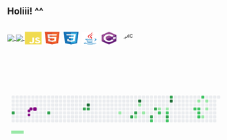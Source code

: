 
## Holiii! ^^
<a href="https://github.com/lorslux/github-readme-stats">
  <img align="center" src="https://github-readme-stats.vercel.app/api?username=lorslux&show_icons=true&theme=cobalt" />
</a>
<a href="https://github.com/lorslux/github-readme-stats">
  <img align="center" src="https://github-readme-stats.vercel.app/api/top-langs/?username=lorslux&layout=compact&theme=cobalt" />
</a>


                                                                                                                                               
<div style="display: inline-block"><br>
  <img align="center" alt="Js" height="30" width="40" src="https://raw.githubusercontent.com/devicons/devicon/master/icons/javascript/javascript-plain.svg">
 
 
  <img align="center" alt="HTML" height="30" width="40" src="https://raw.githubusercontent.com/devicons/devicon/master/icons/html5/html5-original.svg">
  <img align="center" alt="CSS" height="30" width="40" src="https://raw.githubusercontent.com/devicons/devicon/master/icons/css3/css3-original.svg">
    <img align="center" alt="Java" height="30" width="40" src="https://raw.githubusercontent.com/devicons/devicon/master/icons/java/java-original.svg">

  
          
  
  <img align="center" alt="Csharp" height="30" width="40" src="https://raw.githubusercontent.com/devicons/devicon/master/icons/csharp/csharp-original.svg">
  <img align="right" alt="pic" height="100"  width="100" style="border-radius:50px;" src="https://i.picasion.com/pic92/878c652ca5e3ee8c8e8fedb096f8c5ff.gif">
</div>

 ##
 
<div>
 
  <svg viewBox="-16 -32 880 192" width="880" height="192" xmlns="http://www.w3.org/2000/svg"><desc>Generated with https://github.com/Platane/snk</desc><style>@keyframes c0{64.7%{fill:var(--c3)}64.72%,to{fill:var(--ce)}}@keyframes c1{3.13%{fill:var(--c1)}3.15%,to{fill:var(--ce)}}@keyframes c2{5.48%{fill:var(--c1)}5.5%,to{fill:var(--ce)}}@keyframes c3{61.17%{fill:var(--c3)}61.19%,to{fill:var(--ce)}}@keyframes c4{57.24%{fill:var(--c3)}57.26%,to{fill:var(--ce)}}@keyframes c5{90.97%{fill:var(--c4)}90.99%,to{fill:var(--ce)}}@keyframes c6{56.85%{fill:var(--c3)}56.87%,to{fill:var(--ce)}}@keyframes c7{14.89%{fill:var(--c1)}14.91%,to{fill:var(--ce)}}@keyframes c8{51.75%{fill:var(--c3)}51.77%,to{fill:var(--ce)}}@keyframes c9{50.97%{fill:var(--c3)}50.99%,to{fill:var(--ce)}}@keyframes ca{19.99%{fill:var(--c1)}20.01%,to{fill:var(--ce)}}@keyframes cb{85.48%{fill:var(--c4)}85.5%,to{fill:var(--ce)}}@keyframes cc{17.64%{fill:var(--c1)}17.66%,to{fill:var(--ce)}}@keyframes cd{18.81%{fill:var(--c1)}18.83%,to{fill:var(--ce)}}@keyframes ce{47.44%{fill:var(--c3)}47.46%,to{fill:var(--ce)}}@keyframes cf{43.13%{fill:var(--c2)}43.15%,to{fill:var(--ce)}}@keyframes cg{48.62%{fill:var(--c3)}48.64%,to{fill:var(--ce)}}@keyframes ch{24.7%{fill:var(--c1)}24.72%,to{fill:var(--ce)}}@keyframes ci{41.56%{fill:var(--c2)}41.58%,to{fill:var(--ce)}}@keyframes cj{25.48%{fill:var(--c1)}25.5%,to{fill:var(--ce)}}@keyframes ck{40.77%{fill:var(--c2)}40.79%,to{fill:var(--ce)}}@keyframes cl{45.87%{fill:var(--c3)}45.89%,to{fill:var(--ce)}}@keyframes cm{45.48%{fill:var(--c2)}45.5%,to{fill:var(--ce)}}@keyframes cn{81.95%{fill:var(--c3)}81.97%,to{fill:var(--ce)}}@keyframes co{82.34%{fill:var(--c4)}82.36%,to{fill:var(--ce)}}@keyframes cp{33.72%{fill:var(--c2)}33.74%,to{fill:var(--ce)}}@keyframes cq{29.4%{fill:var(--c1)}29.42%,to{fill:var(--ce)}}@keyframes cr{33.32%{fill:var(--c2)}33.34%,to{fill:var(--ce)}}@keyframes cs{32.93%{fill:var(--c2)}32.95%,to{fill:var(--ce)}}@keyframes ct{32.54%{fill:var(--c2)}32.56%,to{fill:var(--ce)}}@keyframes cu{35.68%{fill:var(--c2)}35.7%,to{fill:var(--ce)}}@keyframes cv{32.15%{fill:var(--c1)}32.17%,to{fill:var(--ce)}}@keyframes cw{30.19%{fill:var(--c1)}30.21%,to{fill:var(--ce)}}@keyframes cx{30.97%{fill:var(--c1)}30.99%,to{fill:var(--ce)}}@keyframes u0{3.13%{transform:scale(0,1)}3.15%,5.48%{transform:scale(.08,1)}14.89%,5.5%{transform:scale(.17,1)}14.91%,17.64%{transform:scale(.25,1)}17.66%,18.81%{transform:scale(.33,1)}18.83%,19.99%{transform:scale(.42,1)}20.01%,24.7%{transform:scale(.5,1)}24.72%,25.48%{transform:scale(.58,1)}25.5%,29.4%{transform:scale(.67,1)}29.42%,30.19%{transform:scale(.75,1)}30.21%,30.97%{transform:scale(.83,1)}30.99%,32.15%{transform:scale(.92,1)}32.17%,to{transform:scale(1,1)}}@keyframes u1{32.54%{transform:scale(0,1)}32.56%,32.93%{transform:scale(.11,1)}32.95%,33.32%{transform:scale(.22,1)}33.34%,33.72%{transform:scale(.33,1)}33.74%,35.68%{transform:scale(.44,1)}35.7%,40.77%{transform:scale(.56,1)}40.79%,41.56%{transform:scale(.67,1)}41.58%,43.13%{transform:scale(.78,1)}43.15%,45.48%{transform:scale(.89,1)}45.5%,to{transform:scale(1,1)}}@keyframes u2{45.87%{transform:scale(0,1)}45.89%,47.44%{transform:scale(.1,1)}47.46%,48.62%{transform:scale(.2,1)}48.64%,50.97%{transform:scale(.3,1)}50.99%,51.75%{transform:scale(.4,1)}51.77%,56.85%{transform:scale(.5,1)}56.87%,57.24%{transform:scale(.6,1)}57.26%,61.17%{transform:scale(.7,1)}61.19%,64.7%{transform:scale(.8,1)}64.72%,81.95%{transform:scale(.9,1)}81.97%,to{transform:scale(1,1)}}@keyframes u3{82.34%{transform:scale(0,1)}82.36%,85.48%{transform:scale(.33,1)}85.5%,90.97%{transform:scale(.67,1)}90.99%,to{transform:scale(1,1)}}@keyframes s0{0%,99.61%{transform:translate(0,-16px)}.39%{transform:translate(-16px,-16px)}2.75%{transform:translate(-16px,80px)}4.71%{transform:translate(64px,80px)}5.49%{transform:translate(64px,48px)}10.59%{transform:translate(272px,48px)}10.98%{transform:translate(272px,64px)}16.08%,51.37%{transform:translate(480px,64px)}16.47%{transform:translate(480px,48px)}17.25%{transform:translate(512px,48px)}17.65%{transform:translate(512px,32px)}18.04%{transform:translate(528px,32px)}18.82%{transform:translate(528px,64px)}19.22%{transform:translate(512px,64px)}19.61%{transform:translate(512px,80px)}20%{transform:translate(496px,80px)}20.39%{transform:translate(496px,96px)}21.57%{transform:translate(544px,96px)}22.35%{transform:translate(544px,64px)}22.75%,47.84%{transform:translate(560px,64px)}23.53%{transform:translate(560px,32px)}24.31%{transform:translate(592px,32px)}24.71%{transform:translate(592px,48px)}27.84%{transform:translate(720px,48px)}28.24%{transform:translate(720px,32px)}29.02%{transform:translate(752px,32px)}29.41%{transform:translate(752px,16px)}30.2%{transform:translate(784px,16px)}30.98%{transform:translate(784px,48px)}31.37%{transform:translate(768px,48px)}32.16%{transform:translate(768px,80px)}32.55%{transform:translate(752px,80px)}33.33%{transform:translate(752px,48px)}33.73%{transform:translate(736px,48px)}34.12%{transform:translate(736px,32px)}34.9%{transform:translate(768px,32px)}35.69%{transform:translate(768px,0)}38.43%{transform:translate(656px,0)}39.22%{transform:translate(656px,32px)}40%{transform:translate(624px,32px)}40.78%{transform:translate(624px,64px)}41.96%,48.24%{transform:translate(576px,64px)}42.75%{transform:translate(576px,96px)}43.14%{transform:translate(560px,96px)}43.53%{transform:translate(560px,112px)}45.1%{transform:translate(624px,112px)}45.88%{transform:translate(624px,80px)}47.45%{transform:translate(560px,80px)}48.63%{transform:translate(576px,48px)}50.59%{transform:translate(496px,48px)}50.98%{transform:translate(496px,64px)}51.76%{transform:translate(480px,80px)}52.16%{transform:translate(464px,80px)}52.94%{transform:translate(464px,48px)}60.78%{transform:translate(144px,48px)}61.18%{transform:translate(144px,64px)}64.71%{transform:translate(0,64px)}65.1%{transform:translate(0,48px)}80.39%{transform:translate(624px,48px)}81.57%{transform:translate(624px,0)}81.96%{transform:translate(640px,0)}82.35%{transform:translate(640px,16px)}90.59%{transform:translate(304px,16px)}90.98%{transform:translate(304px,32px)}96.86%{transform:translate(64px,32px)}98.04%{transform:translate(64px,-16px)}}@keyframes s1{0%,99.61%{transform:translate(16px,-16px)}.78%{transform:translate(-16px,-16px)}3.14%{transform:translate(-16px,80px)}5.1%{transform:translate(64px,80px)}5.88%{transform:translate(64px,48px)}10.98%{transform:translate(272px,48px)}11.37%{transform:translate(272px,64px)}16.47%,51.76%{transform:translate(480px,64px)}16.86%{transform:translate(480px,48px)}17.65%{transform:translate(512px,48px)}18.04%{transform:translate(512px,32px)}18.43%{transform:translate(528px,32px)}19.22%{transform:translate(528px,64px)}19.61%{transform:translate(512px,64px)}20%{transform:translate(512px,80px)}20.39%{transform:translate(496px,80px)}20.78%{transform:translate(496px,96px)}21.96%{transform:translate(544px,96px)}22.75%{transform:translate(544px,64px)}23.14%,48.24%{transform:translate(560px,64px)}23.92%{transform:translate(560px,32px)}24.71%{transform:translate(592px,32px)}25.1%{transform:translate(592px,48px)}28.24%{transform:translate(720px,48px)}28.63%{transform:translate(720px,32px)}29.41%{transform:translate(752px,32px)}29.8%{transform:translate(752px,16px)}30.59%{transform:translate(784px,16px)}31.37%{transform:translate(784px,48px)}31.76%{transform:translate(768px,48px)}32.55%{transform:translate(768px,80px)}32.94%{transform:translate(752px,80px)}33.73%{transform:translate(752px,48px)}34.12%{transform:translate(736px,48px)}34.51%{transform:translate(736px,32px)}35.29%{transform:translate(768px,32px)}36.08%{transform:translate(768px,0)}38.82%{transform:translate(656px,0)}39.61%{transform:translate(656px,32px)}40.39%{transform:translate(624px,32px)}41.18%{transform:translate(624px,64px)}42.35%,48.63%{transform:translate(576px,64px)}43.14%{transform:translate(576px,96px)}43.53%{transform:translate(560px,96px)}43.92%{transform:translate(560px,112px)}45.49%{transform:translate(624px,112px)}46.27%{transform:translate(624px,80px)}47.84%{transform:translate(560px,80px)}49.02%{transform:translate(576px,48px)}50.98%{transform:translate(496px,48px)}51.37%{transform:translate(496px,64px)}52.16%{transform:translate(480px,80px)}52.55%{transform:translate(464px,80px)}53.33%{transform:translate(464px,48px)}61.18%{transform:translate(144px,48px)}61.57%{transform:translate(144px,64px)}65.1%{transform:translate(0,64px)}65.49%{transform:translate(0,48px)}80.78%{transform:translate(624px,48px)}81.96%{transform:translate(624px,0)}82.35%{transform:translate(640px,0)}82.75%{transform:translate(640px,16px)}90.98%{transform:translate(304px,16px)}91.37%{transform:translate(304px,32px)}97.25%{transform:translate(64px,32px)}98.43%{transform:translate(64px,-16px)}}@keyframes s2{0%,99.61%{transform:translate(32px,-16px)}1.18%{transform:translate(-16px,-16px)}3.53%{transform:translate(-16px,80px)}5.49%{transform:translate(64px,80px)}6.27%{transform:translate(64px,48px)}11.37%{transform:translate(272px,48px)}11.76%{transform:translate(272px,64px)}16.86%,52.16%{transform:translate(480px,64px)}17.25%{transform:translate(480px,48px)}18.04%{transform:translate(512px,48px)}18.43%{transform:translate(512px,32px)}18.82%{transform:translate(528px,32px)}19.61%{transform:translate(528px,64px)}20%{transform:translate(512px,64px)}20.39%{transform:translate(512px,80px)}20.78%{transform:translate(496px,80px)}21.18%{transform:translate(496px,96px)}22.35%{transform:translate(544px,96px)}23.14%{transform:translate(544px,64px)}23.53%,48.63%{transform:translate(560px,64px)}24.31%{transform:translate(560px,32px)}25.1%{transform:translate(592px,32px)}25.49%{transform:translate(592px,48px)}28.63%{transform:translate(720px,48px)}29.02%{transform:translate(720px,32px)}29.8%{transform:translate(752px,32px)}30.2%{transform:translate(752px,16px)}30.98%{transform:translate(784px,16px)}31.76%{transform:translate(784px,48px)}32.16%{transform:translate(768px,48px)}32.94%{transform:translate(768px,80px)}33.33%{transform:translate(752px,80px)}34.12%{transform:translate(752px,48px)}34.51%{transform:translate(736px,48px)}34.9%{transform:translate(736px,32px)}35.69%{transform:translate(768px,32px)}36.47%{transform:translate(768px,0)}39.22%{transform:translate(656px,0)}40%{transform:translate(656px,32px)}40.78%{transform:translate(624px,32px)}41.57%{transform:translate(624px,64px)}42.75%,49.02%{transform:translate(576px,64px)}43.53%{transform:translate(576px,96px)}43.92%{transform:translate(560px,96px)}44.31%{transform:translate(560px,112px)}45.88%{transform:translate(624px,112px)}46.67%{transform:translate(624px,80px)}48.24%{transform:translate(560px,80px)}49.41%{transform:translate(576px,48px)}51.37%{transform:translate(496px,48px)}51.76%{transform:translate(496px,64px)}52.55%{transform:translate(480px,80px)}52.94%{transform:translate(464px,80px)}53.73%{transform:translate(464px,48px)}61.57%{transform:translate(144px,48px)}61.96%{transform:translate(144px,64px)}65.49%{transform:translate(0,64px)}65.88%{transform:translate(0,48px)}81.18%{transform:translate(624px,48px)}82.35%{transform:translate(624px,0)}82.75%{transform:translate(640px,0)}83.14%{transform:translate(640px,16px)}91.37%{transform:translate(304px,16px)}91.76%{transform:translate(304px,32px)}97.65%{transform:translate(64px,32px)}98.82%{transform:translate(64px,-16px)}}@keyframes s3{0%,99.61%{transform:translate(48px,-16px)}1.57%{transform:translate(-16px,-16px)}3.92%{transform:translate(-16px,80px)}5.88%{transform:translate(64px,80px)}6.67%{transform:translate(64px,48px)}11.76%{transform:translate(272px,48px)}12.16%{transform:translate(272px,64px)}17.25%,52.55%{transform:translate(480px,64px)}17.65%{transform:translate(480px,48px)}18.43%{transform:translate(512px,48px)}18.82%{transform:translate(512px,32px)}19.22%{transform:translate(528px,32px)}20%{transform:translate(528px,64px)}20.39%{transform:translate(512px,64px)}20.78%{transform:translate(512px,80px)}21.18%{transform:translate(496px,80px)}21.57%{transform:translate(496px,96px)}22.75%{transform:translate(544px,96px)}23.53%{transform:translate(544px,64px)}23.92%,49.02%{transform:translate(560px,64px)}24.71%{transform:translate(560px,32px)}25.49%{transform:translate(592px,32px)}25.88%{transform:translate(592px,48px)}29.02%{transform:translate(720px,48px)}29.41%{transform:translate(720px,32px)}30.2%{transform:translate(752px,32px)}30.59%{transform:translate(752px,16px)}31.37%{transform:translate(784px,16px)}32.16%{transform:translate(784px,48px)}32.55%{transform:translate(768px,48px)}33.33%{transform:translate(768px,80px)}33.73%{transform:translate(752px,80px)}34.51%{transform:translate(752px,48px)}34.9%{transform:translate(736px,48px)}35.29%{transform:translate(736px,32px)}36.08%{transform:translate(768px,32px)}36.86%{transform:translate(768px,0)}39.61%{transform:translate(656px,0)}40.39%{transform:translate(656px,32px)}41.18%{transform:translate(624px,32px)}41.96%{transform:translate(624px,64px)}43.14%,49.41%{transform:translate(576px,64px)}43.92%{transform:translate(576px,96px)}44.31%{transform:translate(560px,96px)}44.71%{transform:translate(560px,112px)}46.27%{transform:translate(624px,112px)}47.06%{transform:translate(624px,80px)}48.63%{transform:translate(560px,80px)}49.8%{transform:translate(576px,48px)}51.76%{transform:translate(496px,48px)}52.16%{transform:translate(496px,64px)}52.94%{transform:translate(480px,80px)}53.33%{transform:translate(464px,80px)}54.12%{transform:translate(464px,48px)}61.96%{transform:translate(144px,48px)}62.35%{transform:translate(144px,64px)}65.88%{transform:translate(0,64px)}66.27%{transform:translate(0,48px)}81.57%{transform:translate(624px,48px)}82.75%{transform:translate(624px,0)}83.14%{transform:translate(640px,0)}83.53%{transform:translate(640px,16px)}91.76%{transform:translate(304px,16px)}92.16%{transform:translate(304px,32px)}98.04%{transform:translate(64px,32px)}99.22%{transform:translate(64px,-16px)}}:root{--cb:#1b1f230a;--cs:purple;--ce:#ebedf0;--c0:#ebedf0;--c1:#9be9a8;--c2:#40c463;--c3:#30a14e;--c4:#216e39}@media (prefers-color-scheme:dark){:root{--cb:#1b1f230a;--cs:purple;--ce:#161b22;--c1:#01311f;--c2:#034525;--c3:#0f6d31;--c4:#00c647}}.c{shape-rendering:geometricPrecision;fill:var(--ce);stroke-width:1px;stroke:var(--cb);animation:none 25500ms linear infinite}.c.c0{fill:var(--c3);animation-name:c0}.c.c1,.c.c2{fill:var(--c1);animation-name:c1}.c.c2{animation-name:c2}.c.c3,.c.c4{fill:var(--c3);animation-name:c3}.c.c4{animation-name:c4}.c.c5{fill:var(--c4);animation-name:c5}.c.c6{fill:var(--c3);animation-name:c6}.c.c7{fill:var(--c1);animation-name:c7}.c.c8,.c.c9{fill:var(--c3);animation-name:c8}.c.c9{animation-name:c9}.c.ca{fill:var(--c1);animation-name:ca}.c.cb{fill:var(--c4);animation-name:cb}.c.cc,.c.cd{fill:var(--c1);animation-name:cc}.c.cd{animation-name:cd}.c.ce{fill:var(--c3);animation-name:ce}.c.cf{fill:var(--c2);animation-name:cf}.c.cg{fill:var(--c3);animation-name:cg}.c.ch{fill:var(--c1);animation-name:ch}.c.ci{fill:var(--c2);animation-name:ci}.c.cj{fill:var(--c1);animation-name:cj}.c.ck{fill:var(--c2);animation-name:ck}.c.cl{fill:var(--c3);animation-name:cl}.c.cm{fill:var(--c2);animation-name:cm}.c.cn{fill:var(--c3);animation-name:cn}.c.co{fill:var(--c4);animation-name:co}.c.cp{fill:var(--c2);animation-name:cp}.c.cq{fill:var(--c1);animation-name:cq}.c.cr{fill:var(--c2);animation-name:cr}.c.cs,.c.ct,.c.cu{fill:var(--c2);animation-name:cs}.c.ct,.c.cu{animation-name:ct}.c.cu{animation-name:cu}.c.cv,.c.cw,.c.cx{fill:var(--c1);animation-name:cv}.c.cw,.c.cx{animation-name:cw}.c.cx{animation-name:cx}.s,.u{animation:none linear 25500ms infinite}.u,.u.u0{transform-origin:0 0}.u{transform:scale(0,1)}.u.u0{fill:var(--c1);animation-name:u0}.u.u1{fill:var(--c2);animation-name:u1;transform-origin:299.3px 0}.u.u2{fill:var(--c3);animation-name:u2;transform-origin:523.8px 0}.u.u3{fill:var(--c4);animation-name:u3;transform-origin:773.2px 0}.s{shape-rendering:geometricPrecision;fill:var(--cs)}.s.s0{transform:translate(0,-16px);animation-name:s0}.s.s1{transform:translate(16px,-16px);animation-name:s1}.s.s2{transform:translate(32px,-16px);animation-name:s2}.s.s3{transform:translate(48px,-16px);animation-name:s3}</style><rect class="c" x="2" y="2" rx="2" ry="2" width="12" height="12"/><rect class="c" x="2" y="18" rx="2" ry="2" width="12" height="12"/><rect class="c" x="2" y="34" rx="2" ry="2" width="12" height="12"/><rect class="c" x="2" y="50" rx="2" ry="2" width="12" height="12"/><rect class="c c0" x="2" y="66" rx="2" ry="2" width="12" height="12"/><rect class="c c1" x="2" y="82" rx="2" ry="2" width="12" height="12"/><rect class="c" x="2" y="98" rx="2" ry="2" width="12" height="12"/><rect class="c" x="18" y="2" rx="2" ry="2" width="12" height="12"/><rect class="c" x="18" y="18" rx="2" ry="2" width="12" height="12"/><rect class="c" x="18" y="34" rx="2" ry="2" width="12" height="12"/><rect class="c" x="18" y="50" rx="2" ry="2" width="12" height="12"/><rect class="c" x="18" y="66" rx="2" ry="2" width="12" height="12"/><rect class="c" x="18" y="82" rx="2" ry="2" width="12" height="12"/><rect class="c" x="18" y="98" rx="2" ry="2" width="12" height="12"/><rect class="c" x="34" y="2" rx="2" ry="2" width="12" height="12"/><rect class="c" x="34" y="18" rx="2" ry="2" width="12" height="12"/><rect class="c" x="34" y="34" rx="2" ry="2" width="12" height="12"/><rect class="c" x="34" y="50" rx="2" ry="2" width="12" height="12"/><rect class="c" x="34" y="66" rx="2" ry="2" width="12" height="12"/><rect class="c" x="34" y="82" rx="2" ry="2" width="12" height="12"/><rect class="c" x="34" y="98" rx="2" ry="2" width="12" height="12"/><rect class="c" x="50" y="2" rx="2" ry="2" width="12" height="12"/><rect class="c" x="50" y="18" rx="2" ry="2" width="12" height="12"/><rect class="c" x="50" y="34" rx="2" ry="2" width="12" height="12"/><rect class="c" x="50" y="50" rx="2" ry="2" width="12" height="12"/><rect class="c" x="50" y="66" rx="2" ry="2" width="12" height="12"/><rect class="c" x="50" y="82" rx="2" ry="2" width="12" height="12"/><rect class="c" x="50" y="98" rx="2" ry="2" width="12" height="12"/><rect class="c" x="66" y="2" rx="2" ry="2" width="12" height="12"/><rect class="c" x="66" y="18" rx="2" ry="2" width="12" height="12"/><rect class="c" x="66" y="34" rx="2" ry="2" width="12" height="12"/><rect class="c c2" x="66" y="50" rx="2" ry="2" width="12" height="12"/><rect class="c" x="66" y="66" rx="2" ry="2" width="12" height="12"/><rect class="c" x="66" y="82" rx="2" ry="2" width="12" height="12"/><rect class="c" x="66" y="98" rx="2" ry="2" width="12" height="12"/><rect class="c" x="82" y="2" rx="2" ry="2" width="12" height="12"/><rect class="c" x="82" y="18" rx="2" ry="2" width="12" height="12"/><rect class="c" x="82" y="34" rx="2" ry="2" width="12" height="12"/><rect class="c" x="82" y="50" rx="2" ry="2" width="12" height="12"/><rect class="c" x="82" y="66" rx="2" ry="2" width="12" height="12"/><rect class="c" x="82" y="82" rx="2" ry="2" width="12" height="12"/><rect class="c" x="82" y="98" rx="2" ry="2" width="12" height="12"/><rect class="c" x="98" y="2" rx="2" ry="2" width="12" height="12"/><rect class="c" x="98" y="18" rx="2" ry="2" width="12" height="12"/><rect class="c" x="98" y="34" rx="2" ry="2" width="12" height="12"/><rect class="c" x="98" y="50" rx="2" ry="2" width="12" height="12"/><rect class="c" x="98" y="66" rx="2" ry="2" width="12" height="12"/><rect class="c" x="98" y="82" rx="2" ry="2" width="12" height="12"/><rect class="c" x="98" y="98" rx="2" ry="2" width="12" height="12"/><rect class="c" x="114" y="2" rx="2" ry="2" width="12" height="12"/><rect class="c" x="114" y="18" rx="2" ry="2" width="12" height="12"/><rect class="c" x="114" y="34" rx="2" ry="2" width="12" height="12"/><rect class="c" x="114" y="50" rx="2" ry="2" width="12" height="12"/><rect class="c" x="114" y="66" rx="2" ry="2" width="12" height="12"/><rect class="c" x="114" y="82" rx="2" ry="2" width="12" height="12"/><rect class="c" x="114" y="98" rx="2" ry="2" width="12" height="12"/><rect class="c" x="130" y="2" rx="2" ry="2" width="12" height="12"/><rect class="c" x="130" y="18" rx="2" ry="2" width="12" height="12"/><rect class="c" x="130" y="34" rx="2" ry="2" width="12" height="12"/><rect class="c" x="130" y="50" rx="2" ry="2" width="12" height="12"/><rect class="c" x="130" y="66" rx="2" ry="2" width="12" height="12"/><rect class="c" x="130" y="82" rx="2" ry="2" width="12" height="12"/><rect class="c" x="130" y="98" rx="2" ry="2" width="12" height="12"/><rect class="c" x="146" y="2" rx="2" ry="2" width="12" height="12"/><rect class="c" x="146" y="18" rx="2" ry="2" width="12" height="12"/><rect class="c" x="146" y="34" rx="2" ry="2" width="12" height="12"/><rect class="c" x="146" y="50" rx="2" ry="2" width="12" height="12"/><rect class="c c3" x="146" y="66" rx="2" ry="2" width="12" height="12"/><rect class="c" x="146" y="82" rx="2" ry="2" width="12" height="12"/><rect class="c" x="146" y="98" rx="2" ry="2" width="12" height="12"/><rect class="c" x="162" y="2" rx="2" ry="2" width="12" height="12"/><rect class="c" x="162" y="18" rx="2" ry="2" width="12" height="12"/><rect class="c" x="162" y="34" rx="2" ry="2" width="12" height="12"/><rect class="c" x="162" y="50" rx="2" ry="2" width="12" height="12"/><rect class="c" x="162" y="66" rx="2" ry="2" width="12" height="12"/><rect class="c" x="162" y="82" rx="2" ry="2" width="12" height="12"/><rect class="c" x="162" y="98" rx="2" ry="2" width="12" height="12"/><rect class="c" x="178" y="2" rx="2" ry="2" width="12" height="12"/><rect class="c" x="178" y="18" rx="2" ry="2" width="12" height="12"/><rect class="c" x="178" y="34" rx="2" ry="2" width="12" height="12"/><rect class="c" x="178" y="50" rx="2" ry="2" width="12" height="12"/><rect class="c" x="178" y="66" rx="2" ry="2" width="12" height="12"/><rect class="c" x="178" y="82" rx="2" ry="2" width="12" height="12"/><rect class="c" x="178" y="98" rx="2" ry="2" width="12" height="12"/><rect class="c" x="194" y="2" rx="2" ry="2" width="12" height="12"/><rect class="c" x="194" y="18" rx="2" ry="2" width="12" height="12"/><rect class="c" x="194" y="34" rx="2" ry="2" width="12" height="12"/><rect class="c" x="194" y="50" rx="2" ry="2" width="12" height="12"/><rect class="c" x="194" y="66" rx="2" ry="2" width="12" height="12"/><rect class="c" x="194" y="82" rx="2" ry="2" width="12" height="12"/><rect class="c" x="194" y="98" rx="2" ry="2" width="12" height="12"/><rect class="c" x="210" y="2" rx="2" ry="2" width="12" height="12"/><rect class="c" x="210" y="18" rx="2" ry="2" width="12" height="12"/><rect class="c" x="210" y="34" rx="2" ry="2" width="12" height="12"/><rect class="c" x="210" y="50" rx="2" ry="2" width="12" height="12"/><rect class="c" x="210" y="66" rx="2" ry="2" width="12" height="12"/><rect class="c" x="210" y="82" rx="2" ry="2" width="12" height="12"/><rect class="c" x="210" y="98" rx="2" ry="2" width="12" height="12"/><rect class="c" x="226" y="2" rx="2" ry="2" width="12" height="12"/><rect class="c" x="226" y="18" rx="2" ry="2" width="12" height="12"/><rect class="c" x="226" y="34" rx="2" ry="2" width="12" height="12"/><rect class="c" x="226" y="50" rx="2" ry="2" width="12" height="12"/><rect class="c" x="226" y="66" rx="2" ry="2" width="12" height="12"/><rect class="c" x="226" y="82" rx="2" ry="2" width="12" height="12"/><rect class="c" x="226" y="98" rx="2" ry="2" width="12" height="12"/><rect class="c" x="242" y="2" rx="2" ry="2" width="12" height="12"/><rect class="c" x="242" y="18" rx="2" ry="2" width="12" height="12"/><rect class="c" x="242" y="34" rx="2" ry="2" width="12" height="12"/><rect class="c" x="242" y="50" rx="2" ry="2" width="12" height="12"/><rect class="c" x="242" y="66" rx="2" ry="2" width="12" height="12"/><rect class="c" x="242" y="82" rx="2" ry="2" width="12" height="12"/><rect class="c" x="242" y="98" rx="2" ry="2" width="12" height="12"/><rect class="c" x="258" y="2" rx="2" ry="2" width="12" height="12"/><rect class="c" x="258" y="18" rx="2" ry="2" width="12" height="12"/><rect class="c" x="258" y="34" rx="2" ry="2" width="12" height="12"/><rect class="c" x="258" y="50" rx="2" ry="2" width="12" height="12"/><rect class="c" x="258" y="66" rx="2" ry="2" width="12" height="12"/><rect class="c" x="258" y="82" rx="2" ry="2" width="12" height="12"/><rect class="c" x="258" y="98" rx="2" ry="2" width="12" height="12"/><rect class="c" x="274" y="2" rx="2" ry="2" width="12" height="12"/><rect class="c" x="274" y="18" rx="2" ry="2" width="12" height="12"/><rect class="c" x="274" y="34" rx="2" ry="2" width="12" height="12"/><rect class="c" x="274" y="50" rx="2" ry="2" width="12" height="12"/><rect class="c" x="274" y="66" rx="2" ry="2" width="12" height="12"/><rect class="c" x="274" y="82" rx="2" ry="2" width="12" height="12"/><rect class="c" x="274" y="98" rx="2" ry="2" width="12" height="12"/><rect class="c" x="290" y="2" rx="2" ry="2" width="12" height="12"/><rect class="c" x="290" y="18" rx="2" ry="2" width="12" height="12"/><rect class="c" x="290" y="34" rx="2" ry="2" width="12" height="12"/><rect class="c c4" x="290" y="50" rx="2" ry="2" width="12" height="12"/><rect class="c" x="290" y="66" rx="2" ry="2" width="12" height="12"/><rect class="c" x="290" y="82" rx="2" ry="2" width="12" height="12"/><rect class="c" x="290" y="98" rx="2" ry="2" width="12" height="12"/><rect class="c" x="306" y="2" rx="2" ry="2" width="12" height="12"/><rect class="c" x="306" y="18" rx="2" ry="2" width="12" height="12"/><rect class="c c5" x="306" y="34" rx="2" ry="2" width="12" height="12"/><rect class="c c6" x="306" y="50" rx="2" ry="2" width="12" height="12"/><rect class="c" x="306" y="66" rx="2" ry="2" width="12" height="12"/><rect class="c" x="306" y="82" rx="2" ry="2" width="12" height="12"/><rect class="c" x="306" y="98" rx="2" ry="2" width="12" height="12"/><rect class="c" x="322" y="2" rx="2" ry="2" width="12" height="12"/><rect class="c" x="322" y="18" rx="2" ry="2" width="12" height="12"/><rect class="c" x="322" y="34" rx="2" ry="2" width="12" height="12"/><rect class="c" x="322" y="50" rx="2" ry="2" width="12" height="12"/><rect class="c" x="322" y="66" rx="2" ry="2" width="12" height="12"/><rect class="c" x="322" y="82" rx="2" ry="2" width="12" height="12"/><rect class="c" x="322" y="98" rx="2" ry="2" width="12" height="12"/><rect class="c" x="338" y="2" rx="2" ry="2" width="12" height="12"/><rect class="c" x="338" y="18" rx="2" ry="2" width="12" height="12"/><rect class="c" x="338" y="34" rx="2" ry="2" width="12" height="12"/><rect class="c" x="338" y="50" rx="2" ry="2" width="12" height="12"/><rect class="c" x="338" y="66" rx="2" ry="2" width="12" height="12"/><rect class="c" x="338" y="82" rx="2" ry="2" width="12" height="12"/><rect class="c" x="338" y="98" rx="2" ry="2" width="12" height="12"/><rect class="c" x="354" y="2" rx="2" ry="2" width="12" height="12"/><rect class="c" x="354" y="18" rx="2" ry="2" width="12" height="12"/><rect class="c" x="354" y="34" rx="2" ry="2" width="12" height="12"/><rect class="c" x="354" y="50" rx="2" ry="2" width="12" height="12"/><rect class="c" x="354" y="66" rx="2" ry="2" width="12" height="12"/><rect class="c" x="354" y="82" rx="2" ry="2" width="12" height="12"/><rect class="c" x="354" y="98" rx="2" ry="2" width="12" height="12"/><rect class="c" x="370" y="2" rx="2" ry="2" width="12" height="12"/><rect class="c" x="370" y="18" rx="2" ry="2" width="12" height="12"/><rect class="c" x="370" y="34" rx="2" ry="2" width="12" height="12"/><rect class="c" x="370" y="50" rx="2" ry="2" width="12" height="12"/><rect class="c" x="370" y="66" rx="2" ry="2" width="12" height="12"/><rect class="c" x="370" y="82" rx="2" ry="2" width="12" height="12"/><rect class="c" x="370" y="98" rx="2" ry="2" width="12" height="12"/><rect class="c" x="386" y="2" rx="2" ry="2" width="12" height="12"/><rect class="c" x="386" y="18" rx="2" ry="2" width="12" height="12"/><rect class="c" x="386" y="34" rx="2" ry="2" width="12" height="12"/><rect class="c" x="386" y="50" rx="2" ry="2" width="12" height="12"/><rect class="c" x="386" y="66" rx="2" ry="2" width="12" height="12"/><rect class="c" x="386" y="82" rx="2" ry="2" width="12" height="12"/><rect class="c" x="386" y="98" rx="2" ry="2" width="12" height="12"/><rect class="c" x="402" y="2" rx="2" ry="2" width="12" height="12"/><rect class="c" x="402" y="18" rx="2" ry="2" width="12" height="12"/><rect class="c" x="402" y="34" rx="2" ry="2" width="12" height="12"/><rect class="c" x="402" y="50" rx="2" ry="2" width="12" height="12"/><rect class="c" x="402" y="66" rx="2" ry="2" width="12" height="12"/><rect class="c" x="402" y="82" rx="2" ry="2" width="12" height="12"/><rect class="c" x="402" y="98" rx="2" ry="2" width="12" height="12"/><rect class="c" x="418" y="2" rx="2" ry="2" width="12" height="12"/><rect class="c" x="418" y="18" rx="2" ry="2" width="12" height="12"/><rect class="c" x="418" y="34" rx="2" ry="2" width="12" height="12"/><rect class="c" x="418" y="50" rx="2" ry="2" width="12" height="12"/><rect class="c" x="418" y="66" rx="2" ry="2" width="12" height="12"/><rect class="c" x="418" y="82" rx="2" ry="2" width="12" height="12"/><rect class="c" x="418" y="98" rx="2" ry="2" width="12" height="12"/><rect class="c" x="434" y="2" rx="2" ry="2" width="12" height="12"/><rect class="c" x="434" y="18" rx="2" ry="2" width="12" height="12"/><rect class="c" x="434" y="34" rx="2" ry="2" width="12" height="12"/><rect class="c" x="434" y="50" rx="2" ry="2" width="12" height="12"/><rect class="c c7" x="434" y="66" rx="2" ry="2" width="12" height="12"/><rect class="c" x="434" y="82" rx="2" ry="2" width="12" height="12"/><rect class="c" x="434" y="98" rx="2" ry="2" width="12" height="12"/><rect class="c" x="450" y="2" rx="2" ry="2" width="12" height="12"/><rect class="c" x="450" y="18" rx="2" ry="2" width="12" height="12"/><rect class="c" x="450" y="34" rx="2" ry="2" width="12" height="12"/><rect class="c" x="450" y="50" rx="2" ry="2" width="12" height="12"/><rect class="c" x="450" y="66" rx="2" ry="2" width="12" height="12"/><rect class="c" x="450" y="82" rx="2" ry="2" width="12" height="12"/><rect class="c" x="450" y="98" rx="2" ry="2" width="12" height="12"/><rect class="c" x="466" y="2" rx="2" ry="2" width="12" height="12"/><rect class="c" x="466" y="18" rx="2" ry="2" width="12" height="12"/><rect class="c" x="466" y="34" rx="2" ry="2" width="12" height="12"/><rect class="c" x="466" y="50" rx="2" ry="2" width="12" height="12"/><rect class="c" x="466" y="66" rx="2" ry="2" width="12" height="12"/><rect class="c" x="466" y="82" rx="2" ry="2" width="12" height="12"/><rect class="c" x="466" y="98" rx="2" ry="2" width="12" height="12"/><rect class="c" x="482" y="2" rx="2" ry="2" width="12" height="12"/><rect class="c" x="482" y="18" rx="2" ry="2" width="12" height="12"/><rect class="c" x="482" y="34" rx="2" ry="2" width="12" height="12"/><rect class="c" x="482" y="50" rx="2" ry="2" width="12" height="12"/><rect class="c" x="482" y="66" rx="2" ry="2" width="12" height="12"/><rect class="c c8" x="482" y="82" rx="2" ry="2" width="12" height="12"/><rect class="c" x="482" y="98" rx="2" ry="2" width="12" height="12"/><rect class="c" x="498" y="2" rx="2" ry="2" width="12" height="12"/><rect class="c" x="498" y="18" rx="2" ry="2" width="12" height="12"/><rect class="c" x="498" y="34" rx="2" ry="2" width="12" height="12"/><rect class="c" x="498" y="50" rx="2" ry="2" width="12" height="12"/><rect class="c c9" x="498" y="66" rx="2" ry="2" width="12" height="12"/><rect class="c ca" x="498" y="82" rx="2" ry="2" width="12" height="12"/><rect class="c" x="498" y="98" rx="2" ry="2" width="12" height="12"/><rect class="c" x="514" y="2" rx="2" ry="2" width="12" height="12"/><rect class="c cb" x="514" y="18" rx="2" ry="2" width="12" height="12"/><rect class="c cc" x="514" y="34" rx="2" ry="2" width="12" height="12"/><rect class="c" x="514" y="50" rx="2" ry="2" width="12" height="12"/><rect class="c" x="514" y="66" rx="2" ry="2" width="12" height="12"/><rect class="c" x="514" y="82" rx="2" ry="2" width="12" height="12"/><rect class="c" x="514" y="98" rx="2" ry="2" width="12" height="12"/><rect class="c" x="530" y="2" rx="2" ry="2" width="12" height="12"/><rect class="c" x="530" y="18" rx="2" ry="2" width="12" height="12"/><rect class="c" x="530" y="34" rx="2" ry="2" width="12" height="12"/><rect class="c" x="530" y="50" rx="2" ry="2" width="12" height="12"/><rect class="c cd" x="530" y="66" rx="2" ry="2" width="12" height="12"/><rect class="c" x="530" y="82" rx="2" ry="2" width="12" height="12"/><rect class="c" x="530" y="98" rx="2" ry="2" width="12" height="12"/><rect class="c" x="546" y="2" rx="2" ry="2" width="12" height="12"/><rect class="c" x="546" y="18" rx="2" ry="2" width="12" height="12"/><rect class="c" x="546" y="34" rx="2" ry="2" width="12" height="12"/><rect class="c" x="546" y="50" rx="2" ry="2" width="12" height="12"/><rect class="c" x="546" y="66" rx="2" ry="2" width="12" height="12"/><rect class="c" x="546" y="82" rx="2" ry="2" width="12" height="12"/><rect class="c" x="546" y="98" rx="2" ry="2" width="12" height="12"/><rect class="c" x="562" y="2" rx="2" ry="2" width="12" height="12"/><rect class="c" x="562" y="18" rx="2" ry="2" width="12" height="12"/><rect class="c" x="562" y="34" rx="2" ry="2" width="12" height="12"/><rect class="c" x="562" y="50" rx="2" ry="2" width="12" height="12"/><rect class="c" x="562" y="66" rx="2" ry="2" width="12" height="12"/><rect class="c ce" x="562" y="82" rx="2" ry="2" width="12" height="12"/><rect class="c cf" x="562" y="98" rx="2" ry="2" width="12" height="12"/><rect class="c" x="578" y="2" rx="2" ry="2" width="12" height="12"/><rect class="c" x="578" y="18" rx="2" ry="2" width="12" height="12"/><rect class="c" x="578" y="34" rx="2" ry="2" width="12" height="12"/><rect class="c cg" x="578" y="50" rx="2" ry="2" width="12" height="12"/><rect class="c" x="578" y="66" rx="2" ry="2" width="12" height="12"/><rect class="c" x="578" y="82" rx="2" ry="2" width="12" height="12"/><rect class="c" x="578" y="98" rx="2" ry="2" width="12" height="12"/><rect class="c" x="594" y="2" rx="2" ry="2" width="12" height="12"/><rect class="c" x="594" y="18" rx="2" ry="2" width="12" height="12"/><rect class="c" x="594" y="34" rx="2" ry="2" width="12" height="12"/><rect class="c ch" x="594" y="50" rx="2" ry="2" width="12" height="12"/><rect class="c ci" x="594" y="66" rx="2" ry="2" width="12" height="12"/><rect class="c" x="594" y="82" rx="2" ry="2" width="12" height="12"/><rect class="c" x="594" y="98" rx="2" ry="2" width="12" height="12"/><rect class="c" x="610" y="2" rx="2" ry="2" width="12" height="12"/><rect class="c" x="610" y="18" rx="2" ry="2" width="12" height="12"/><rect class="c" x="610" y="34" rx="2" ry="2" width="12" height="12"/><rect class="c" x="610" y="50" rx="2" ry="2" width="12" height="12"/><rect class="c" x="610" y="66" rx="2" ry="2" width="12" height="12"/><rect class="c" x="610" y="82" rx="2" ry="2" width="12" height="12"/><rect class="c" x="610" y="98" rx="2" ry="2" width="12" height="12"/><rect class="c" x="626" y="2" rx="2" ry="2" width="12" height="12"/><rect class="c" x="626" y="18" rx="2" ry="2" width="12" height="12"/><rect class="c" x="626" y="34" rx="2" ry="2" width="12" height="12"/><rect class="c cj" x="626" y="50" rx="2" ry="2" width="12" height="12"/><rect class="c ck" x="626" y="66" rx="2" ry="2" width="12" height="12"/><rect class="c cl" x="626" y="82" rx="2" ry="2" width="12" height="12"/><rect class="c cm" x="626" y="98" rx="2" ry="2" width="12" height="12"/><rect class="c cn" x="642" y="2" rx="2" ry="2" width="12" height="12"/><rect class="c co" x="642" y="18" rx="2" ry="2" width="12" height="12"/><rect class="c" x="642" y="34" rx="2" ry="2" width="12" height="12"/><rect class="c" x="642" y="50" rx="2" ry="2" width="12" height="12"/><rect class="c" x="642" y="66" rx="2" ry="2" width="12" height="12"/><rect class="c" x="642" y="82" rx="2" ry="2" width="12" height="12"/><rect class="c" x="642" y="98" rx="2" ry="2" width="12" height="12"/><rect class="c" x="658" y="2" rx="2" ry="2" width="12" height="12"/><rect class="c" x="658" y="18" rx="2" ry="2" width="12" height="12"/><rect class="c" x="658" y="34" rx="2" ry="2" width="12" height="12"/><rect class="c" x="658" y="50" rx="2" ry="2" width="12" height="12"/><rect class="c" x="658" y="66" rx="2" ry="2" width="12" height="12"/><rect class="c" x="658" y="82" rx="2" ry="2" width="12" height="12"/><rect class="c" x="658" y="98" rx="2" ry="2" width="12" height="12"/><rect class="c" x="674" y="2" rx="2" ry="2" width="12" height="12"/><rect class="c" x="674" y="18" rx="2" ry="2" width="12" height="12"/><rect class="c" x="674" y="34" rx="2" ry="2" width="12" height="12"/><rect class="c" x="674" y="50" rx="2" ry="2" width="12" height="12"/><rect class="c" x="674" y="66" rx="2" ry="2" width="12" height="12"/><rect class="c" x="674" y="82" rx="2" ry="2" width="12" height="12"/><rect class="c" x="674" y="98" rx="2" ry="2" width="12" height="12"/><rect class="c" x="690" y="2" rx="2" ry="2" width="12" height="12"/><rect class="c" x="690" y="18" rx="2" ry="2" width="12" height="12"/><rect class="c" x="690" y="34" rx="2" ry="2" width="12" height="12"/><rect class="c" x="690" y="50" rx="2" ry="2" width="12" height="12"/><rect class="c" x="690" y="66" rx="2" ry="2" width="12" height="12"/><rect class="c" x="690" y="82" rx="2" ry="2" width="12" height="12"/><rect class="c" x="690" y="98" rx="2" ry="2" width="12" height="12"/><rect class="c" x="706" y="2" rx="2" ry="2" width="12" height="12"/><rect class="c" x="706" y="18" rx="2" ry="2" width="12" height="12"/><rect class="c" x="706" y="34" rx="2" ry="2" width="12" height="12"/><rect class="c" x="706" y="50" rx="2" ry="2" width="12" height="12"/><rect class="c" x="706" y="66" rx="2" ry="2" width="12" height="12"/><rect class="c" x="706" y="82" rx="2" ry="2" width="12" height="12"/><rect class="c" x="706" y="98" rx="2" ry="2" width="12" height="12"/><rect class="c" x="722" y="2" rx="2" ry="2" width="12" height="12"/><rect class="c" x="722" y="18" rx="2" ry="2" width="12" height="12"/><rect class="c" x="722" y="34" rx="2" ry="2" width="12" height="12"/><rect class="c" x="722" y="50" rx="2" ry="2" width="12" height="12"/><rect class="c" x="722" y="66" rx="2" ry="2" width="12" height="12"/><rect class="c" x="722" y="82" rx="2" ry="2" width="12" height="12"/><rect class="c" x="722" y="98" rx="2" ry="2" width="12" height="12"/><rect class="c" x="738" y="2" rx="2" ry="2" width="12" height="12"/><rect class="c" x="738" y="18" rx="2" ry="2" width="12" height="12"/><rect class="c" x="738" y="34" rx="2" ry="2" width="12" height="12"/><rect class="c cp" x="738" y="50" rx="2" ry="2" width="12" height="12"/><rect class="c" x="738" y="66" rx="2" ry="2" width="12" height="12"/><rect class="c" x="738" y="82" rx="2" ry="2" width="12" height="12"/><rect class="c" x="738" y="98" rx="2" ry="2" width="12" height="12"/><rect class="c" x="754" y="2" rx="2" ry="2" width="12" height="12"/><rect class="c cq" x="754" y="18" rx="2" ry="2" width="12" height="12"/><rect class="c" x="754" y="34" rx="2" ry="2" width="12" height="12"/><rect class="c cr" x="754" y="50" rx="2" ry="2" width="12" height="12"/><rect class="c cs" x="754" y="66" rx="2" ry="2" width="12" height="12"/><rect class="c ct" x="754" y="82" rx="2" ry="2" width="12" height="12"/><rect class="c" x="754" y="98" rx="2" ry="2" width="12" height="12"/><rect class="c cu" x="770" y="2" rx="2" ry="2" width="12" height="12"/><rect class="c" x="770" y="18" rx="2" ry="2" width="12" height="12"/><rect class="c" x="770" y="34" rx="2" ry="2" width="12" height="12"/><rect class="c" x="770" y="50" rx="2" ry="2" width="12" height="12"/><rect class="c" x="770" y="66" rx="2" ry="2" width="12" height="12"/><rect class="c cv" x="770" y="82" rx="2" ry="2" width="12" height="12"/><rect class="c" x="770" y="98" rx="2" ry="2" width="12" height="12"/><rect class="c" x="786" y="2" rx="2" ry="2" width="12" height="12"/><rect class="c cw" x="786" y="18" rx="2" ry="2" width="12" height="12"/><rect class="c" x="786" y="34" rx="2" ry="2" width="12" height="12"/><rect class="c cx" x="786" y="50" rx="2" ry="2" width="12" height="12"/><rect class="c" x="786" y="66" rx="2" ry="2" width="12" height="12"/><rect class="c" x="786" y="82" rx="2" ry="2" width="12" height="12"/><rect class="c" x="786" y="98" rx="2" ry="2" width="12" height="12"/><rect class="c" x="802" y="2" rx="2" ry="2" width="12" height="12"/><rect class="c" x="802" y="18" rx="2" ry="2" width="12" height="12"/><rect class="c" x="802" y="34" rx="2" ry="2" width="12" height="12"/><rect class="c" x="802" y="50" rx="2" ry="2" width="12" height="12"/><rect class="c" x="802" y="66" rx="2" ry="2" width="12" height="12"/><rect class="c" x="802" y="82" rx="2" ry="2" width="12" height="12"/><rect class="c" x="802" y="98" rx="2" ry="2" width="12" height="12"/><rect class="c" x="818" y="2" rx="2" ry="2" width="12" height="12"/><rect class="c" x="818" y="18" rx="2" ry="2" width="12" height="12"/><rect class="c" x="818" y="34" rx="2" ry="2" width="12" height="12"/><rect class="c" x="818" y="50" rx="2" ry="2" width="12" height="12"/><rect class="c" x="818" y="66" rx="2" ry="2" width="12" height="12"/><rect class="c" x="818" y="82" rx="2" ry="2" width="12" height="12"/><rect class="c" x="818" y="98" rx="2" ry="2" width="12" height="12"/><rect class="c" x="834" y="2" rx="2" ry="2" width="12" height="12"/><rect class="u u0" height="12" width="299.9" x="0.0" y="144"/><rect class="u u1" height="12" width="225.1" x="299.3" y="144"/><rect class="u u2" height="12" width="250.0" x="523.8" y="144"/><rect class="u u3" height="12" width="75.4" x="773.2" y="144"/><rect class="s s0" x="0.8" y="0.8" width="14.4" height="14.4" rx="4.5" ry="4.5"/><rect class="s s1" x="1.8" y="1.8" width="12.3" height="12.3" rx="4.1" ry="4.1"/><rect class="s s2" x="2.6" y="2.6" width="10.8" height="10.8" rx="3.6" ry="3.6"/><rect class="s s3" x="3.0" y="3.0" width="9.9" height="9.9" rx="3.3" ry="3.3"/></svg>

 
</div>
